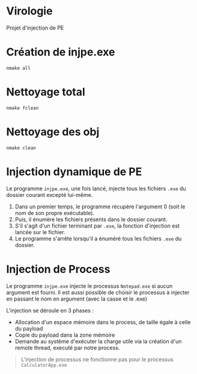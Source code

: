 # Virologie
Projet d'injection de PE

# Création de injpe.exe

```
nmake all
```

# Nettoyage total

```
nmake fclean
```

# Nettoyage des obj

```
nmake clean
```

# Injection dynamique de PE

Le programme `injpe.exe`, une fois lancé, injecte tous les fichiers `.exe` du dossier courant excepté lui-même.
1. Dans un premier temps, le programme récupère l'argument 0 (soit le nom de son propre exécutable).
2. Puis, il énumère les fichiers présents dans le dossier courant. 
3. S'il s'agit d'un fichier terminant par `.exe`, la fonction d'injection est lancée sur le fichier.
4. Le programme s'arrête lorsqu'il a énuméré tous les fichiers `.exe` du dossier.

# Injection de Process

Le programme `injpe.exe` injecte le processus `Notepad.exe` si aucun argument est fourni. 
Il est aussi possible de choisir le processus à injecter en passant le nom en argument (avec la casse et le .exe)

L'injection se déroule en 3 phases : 

-   Allocation d'un espace mémoire dans le process, de taille égale à celle du payload
-   Copie du payload dans la zone mémoire
-   Demande au système d'exécuter la charge utile via la création d'un remote thread, executé par notre process.

> L'injection de processus ne fonctionne pas pour le processus `CalculatorApp.exe`
